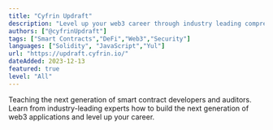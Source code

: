 ```yaml
---
title: "Cyfrin Updraft"
description: "Level up your web3 career through industry leading comprehensive courses"
authors: ["@cyfrinUpdraft"]
tags: ["Smart Contracts","DeFi","Web3","Security"]
languages: ["Solidity", "JavaScript","Yul"]
url: "https://updraft.cyfrin.io/"
dateAdded: 2023-12-13
featured: true
level: "All"
---
```

Teaching the next generation of smart contract developers and auditors. Learn from industry-leading experts how to build the next generation of web3 applications and level up your career.
